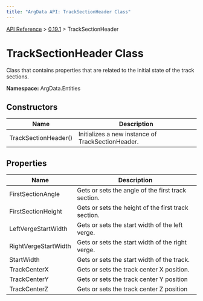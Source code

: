 ```yaml
---
title: "ArgData API: TrackSectionHeader Class"
---
```


[API Reference](/argdata/api/) &gt; [0.19.1](/argdata/api/0.19.1/) &gt; TrackSectionHeader

# TrackSectionHeader Class

Class that contains properties that are related to the initial state of the track sections.

**Namespace:** ArgData.Entities

## Constructors

<table class="table table-bordered table-striped ">
<thead>
  <tr>
    <th>Name</th>
    <th>Description</th>
  </tr>
</thead>
<tbody>
  <tr>
    <td>TrackSectionHeader()</td>
    <td>Initializes a new instance of TrackSectionHeader.</td>
  </tr>
</tbody>
</table>


## Properties

<table class="table table-bordered table-striped ">
<thead>
  <tr>
    <th>Name</th>
    <th>Description</th>
  </tr>
</thead>
<tbody>
  <tr>
    <td>FirstSectionAngle</td>
    <td>Gets or sets the angle of the first track section.</td>
  </tr>
  <tr>
    <td>FirstSectionHeight</td>
    <td>Gets or sets the height of the first track section.</td>
  </tr>
  <tr>
    <td>LeftVergeStartWidth</td>
    <td>Gets or sets the start width of the left verge.</td>
  </tr>
  <tr>
    <td>RightVergeStartWidth</td>
    <td>Gets or sets the start width of the right verge.</td>
  </tr>
  <tr>
    <td>StartWidth</td>
    <td>Gets or sets the start width of the track.</td>
  </tr>
  <tr>
    <td>TrackCenterX</td>
    <td>Gets or sets the track center X position.</td>
  </tr>
  <tr>
    <td>TrackCenterY</td>
    <td>Gets or sets the track center Y position</td>
  </tr>
  <tr>
    <td>TrackCenterZ</td>
    <td>Gets or sets the track center Z position</td>
  </tr>
</tbody>
</table>


